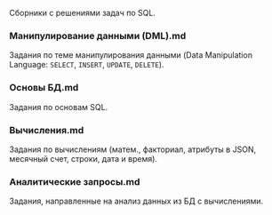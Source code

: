 Сборники с решениями задач по SQL.

### Манипулирование данными (DML).md
Задания по теме манипулирования данными (Data Manipulation Language: `SELECT`, `INSERT`, `UPDATE`, `DELETE`).

### Основы БД.md
Задания по основам SQL.

### Вычисления.md
Задания по вычислениям (матем., факториал, атрибуты в JSON, месячный счет, строки, дата и время).

### Аналитические запросы.md
Задания, направленные на анализ данных из БД с вычислениями.